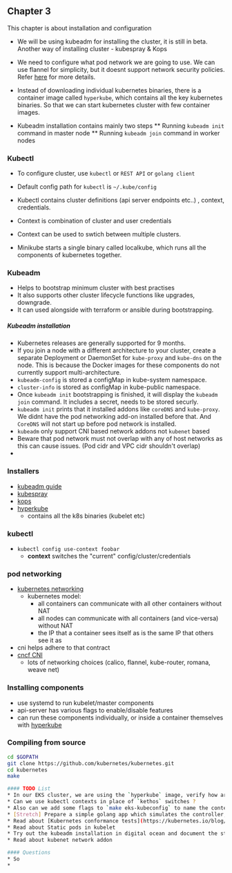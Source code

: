 ## Chapter 3
This chapter is about installation and configuration

* We will be using kubeadm for installing the cluster, it is still in beta. Another way of installing cluster - kubespray & Kops

* We need to configure what pod network we are going to use. We can use flannel for simplicity, but it doesnt support network security policies. Refer [here](https://github.com/coreos/flannel#networking-details) for more details.

* Instead of downloading individual kubernetes binaries, there is a container image called `hyperkube`, which contains all the key kubernetes binaries. So that we can start kubernetes cluster with few container images.

* Kubeadm installation contains mainly two steps 
    ** Running `kubeadm init` command in master node
    ** Running `kubeadm join` command in worker nodes

### Kubectl
* To configure cluster, use `kubectl` or `REST API` or `golang client`
* Default config path for `kubectl` is `~/.kube/config` 
* Kubectl contains cluster definitions (api server endpoints etc..) , context, credentials. 
* Context is combination of cluster and user credentials
* Context can be used to swtich between multiple clusters. 

* Minikube starts a single binary called localkube, which runs all the components of kubernetes together.

### Kubeadm
* Helps to bootstrap minimum cluster with best practises
* It also supports other cluster lifecycle functions like upgrades, downgrade. 
* It can used alongside with terraform or ansible during bootstrapping.
##### Kubeadm installation
* Kubernetes releases are generally supported for 9 months. 
* If you join a node with a different architecture to your cluster, create a separate Deployment or DaemonSet for `kube-proxy` and `kube-dns` on the node. This is because the Docker images for these components do not currently support multi-architecture.
* `kubeadm-config` is stored a configMap in kube-system namespace.
* `cluster-info` is stored as configMap in kube-public namespace.
* Once `kubeadm init` bootstrapping is finished, it will display the `kubeadm join` command. It includes a secret, needs to be stored securly.
*  `kubeadm init` prints that it installed addons like `coreDNS` and `kube-proxy`. We didnt have the pod networking add-on installed before that. And `CoreDNS` will not start up before pod network is installed.
* `kubeadm` only support CNI based network addons not `kubenet` based
* Beware that pod network must not overlap with any of host networks as this can cause issues. (Pod cidr and VPC cidr shouldn't overlap)
* 

### Installers
  * [kubeadm guide](https://kubernetes.io/docs/reference/setup-tools/kubeadm/kubeadm/)
  * [kubespray](https://github.com/kubernetes-sigs/kubespray)
  * [kops](https://github.com/kubernetes/kops)
  * [hyperkube](https://github.com/kubernetes/kubernetes/tree/master/cluster/images/hyperkube)
    * contains all the k8s binaries (kubelet etc)
### kubectl
* `kubectl config use-context foobar`
  * **context** switches the "current" config/cluster/credentials
### pod networking
* [kubernetes networking](https://kubernetes.io/docs/concepts/cluster-administration/networking/)
  * kubernetes model:
    * all containers can communicate with all other containers without NAT
    * all nodes can communicate with all containers (and vice-versa) without NAT
    * the IP that a container sees itself as is the same IP that others see it as
* cni helps adhere to that contract 
* [cncf CNI](https://www.cncf.io/blog/2017/05/23/cncf-hosts-container-networking-interface-cni/)
  * lots of networking choices (calico, flannel, kube-router, romana, weave net)
### Installing components
* use systemd to run kubelet/master components
* api-server has various flags to enable/disable features
* can run these components individually, or inside a container themselves with [hyperkube](https://console.cloud.google.com/gcr/images/google-containers/GLOBAL/hyperkube)
### Compiling from source
```sh
cd $GOPATH
git clone https://github.com/kubernetes/kubernetes.git
cd kubernetes
make

#### TODO List
* In our EKS cluster, we are using the `hyperkube` image, verify how are we using it ?
* Can we use kubectl contexts in place of `kethos` switches ? 
* Also can we add some flags to `make eks-kubeconfig` to name the context (to switch between clusters), also default namespace for that. 
* [Stretch] Prepare a simple golang app which simulates the controller, scheduler, kubelet etc.. 
* Read about [Kubernetes conformance tests](https://kubernetes.io/blog/2017/10/software-conformance-certification/)
* Read about Static pods in kubelet 
* Try out the kubeadm installation in digital ocean and document the steps. 
* Read about kubenet network addon

#### Questions
* So 
* 